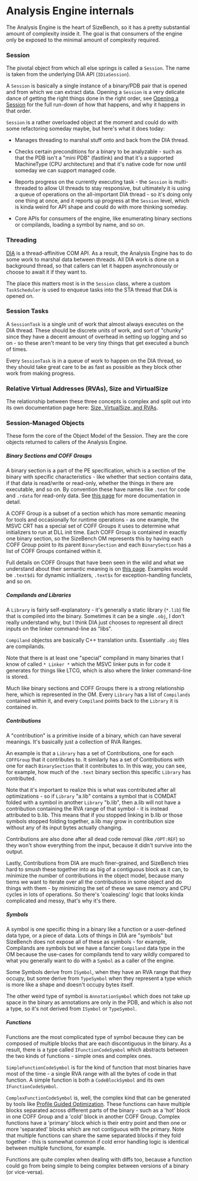 # Analysis Engine internals

The Analysis Engine is the heart of SizeBench, so it has a pretty substantial
amount of complexity inside it.  The goal is that consumers of the engine only
be exposed to the minimal amount of complexity required.

### Session
The pivotal object from which all else springs is called a `Session`.  The name is
taken from the underlying DIA API (`IDiaSession`).

A `Session` is basically a single instance of a binary/PDB pair that is opened and
from which we can extract data.  Opening a `Session` is a very delicate dance of getting
the right things done in the right order, see [Opening a Session](Opening%20a%20Session.md)
for the full run-down of how that happens, and why it happens in that order.

`Session` is a rather overloaded object at the
moment and could do with some refactoring someday maybe, but here's what it does
today:

* Manages threading to marshal stuff onto and back from the DIA thread.

* Checks certain preconditions for a binary to be analyzable - such as that the
PDB isn't a "mini PDB" (fastlink) and that it's a supported MachineType (CPU architecture)
and that it's native code for now until someday we can support managed code.

* Reports progress on the currently executing task - the `Session` is multi-threaded
to allow UI threads to stay responsive, but ultimately it is using a queue
of operations on the all-important DIA thread - so it's doing only one thing at once,
and it reports up progress at the `Session` level, which is kinda weird for API shape
and could do with more thinking someday.

* Core APIs for consumers of the engine, like enumerating binary sections or
compilands, loading a symbol by name, and so on.

### Threading
[DIA](https://msdn.microsoft.com/library/x93ctkx8.aspx) is a
thread-affinitive COM API.  As a result, the Analysis Engine has to do some work
to marshal data between threads.  All DIA work is done on a background thread, so
that callers can let it happen asynchronously or choose to await it if they want
to.

The place this matters most is in the `Session` class, where a custom `TaskScheduler`
is used to enqueue tasks into the STA thread that DIA is opened on.

### Session Tasks
A `SessionTask` is a single unit of work that almost always executes on the DIA
thread.  These should be discrete units of work, and sort of "chunky" since they
have a decent amount of overhead in setting up logging and so on - so these aren't
meant to be very tiny things that get executed a bunch of times.

Every `SessionTask` is in a queue of work to happen on the DIA thread, so they should
take great care to be as fast as possible as they block other work from making
progress.

### Relative Virtual Addresses (RVAs), Size and VirtualSize
The relationship between these three concepts is complex and split out into its
own documentation page here:
[Size, VirtualSize, and RVAs](Size%20VirtualSize%20and%20RVAs.md).

### Session-Managed Objects
These form the core of the Object Model of the Session.  They are the core objects
returned to callers of the Analysis Engine.

##### Binary Sections and COFF Groups
A binary section is a part of the PE specification, which is a section of the 
binary with specific characteristics - like whether that section contains data,
if that data is read/write or read-only, whether the things in there are executable,
and so on.  By convention these have names like `.text` for code and `.rdata` for
read-only data.  See [this page](/EndUserDocs/binary-section.html) for more
documentation in detail.

A COFF Group is a subset of a section which has more semantic meaning for tools and
occasionally for runtime operations - as one example, the MSVC CRT has a special set
of COFF Groups it uses to determine what initializers to run at DLL init time.
Each COFF Group is contained in exactly one binary section, so the SizeBench OM
represents this by having each COFF Group point to its parent `BinarySection` and
each `BinarySection` has a list of COFF Groups contained within it.

Full details on COFF Groups that have been seen in the wild and what we understand
about their semantic meaning is on [this page](/EndUserDocs/coff-group.html).
Examples would be `.text$di` for dynamic initializers, `.text$x` for
exception-handling funclets, and so on.

##### Compilands and Libraries
A `Library` is fairly self-explanatory - it's generally a static library (`*.lib`) file
that is compiled into the binary.  Sometimes it can be a single `.obj`, I don't
really understand why, but I think DIA just chooses to represent all direct inputs
on the linker command-line as "libs".

`Compiland` objectss are basically C++ translation units.  Essentially `.obj` files are
compilands.

Note that there is at least one "special" compiland in many binaries that I
know of called `* Linker *` which the MSVC linker puts in for code it generates for
things like LTCG, which is also where the linker command-line is stored.

Much like binary sections and COFF Groups there is a strong relationship here,
which is represented in the OM.  Every `Library` has a list of `Compilands` contained
within it, and every `Compiland` points back to the `Library` it is contained in.

##### Contributions
A "contribution" is a primitive inside of a binary, which can have several
meanings.  It's basically just a collection of RVA Ranges.

An example is that a `Library` has a set of Contributions, one for each `COFFGroup`
that it contributes to.  It similarly has a set of Contributions with one for
each `BinarySection` that it contributes to.  In this way, you can see, for
example, how much of the `.text` binary section this specific `Library` has contributed.

Note that it's important to realize this is what was contributed after all
optimizations - so if `Library` "a.lib" contains a symbol that is COMDAT folded
with a symbol in another `Library` "b.lib", then a.lib will not have a contribution
containing the RVA range of that symbol - it is instead attributed to b.lib.  This
means that if you stopped linking in b.lib or those symbols stopped folding together,
a.lib may grow in contribution size without any of its input bytes actually changing.

Contributions are also done after all dead code removal (like `/OPT:REF`) so they won't
show everything from the input, because it didn't survive into the output.

Lastly, Contributions from DIA are much finer-grained, and SizeBench tries hard to
smush these together into as big of a contiguous block as it can, to minimize the number
of contributions in the object model, because many tiems we want to iterate over all the
contributions in some object and do things with them - by minimizing the set of these we
save memory and CPU cycles in lots of operations.  So there's 'coalescing' logic that looks
kinda complicated and messy, that's why it's there.

##### Symbols
A symbol is one specific thing in a binary like a function or a user-defined
data type, or a piece of data.  Lots of things in DIA are "symbols" but SizeBench
does not expose all of these as symbols - for example, Compilands are symbols
but we have a fancier `Compiland` data type in the OM because the use-cases for
compilands tend to vary wildly compared to what you generally want to do with a
`Symbol` as a caller of the engine.

Some Symbols derive from `ISymbol`, when they have an RVA range that they occupy, but
some derive from `TypeSymbol` when they represent a type which is more like a shape and
doesn't occupy bytes itself.

The other weird type of symbol is `AnnotationSymbol` which does not take up space in the
binary as annotations are only in the PDB, and which is also not a type, so it's not derived
from `ISymbol` or `TypeSymbol`.

##### Functions
Functions are the most complicated type of symbol because they can be composed of multiple blocks
that are each discontiguous in the binary.  As a result, there is a type called `IFunctionCodeSymbol`
which abstracts between the two kinds of functions - simple ones and complex ones.

`SimpleFunctionCodeSymbol` is for the kind of function that most binaries have most of the time - a
single RVA range with all the bytes of code in that function.  A simple function is both a `CodeBlockSymbol`
and its own `IFunctionCodeSymbol`.

`ComplexFunctionCodeSymbol` is, well, the complex kind that can be generated by tools like
[Profile Guided Optimization](https://docs.microsoft.com/cpp/build/profile-guided-optimizations?view=msvc-160).
These functions can have multiple blocks separated across different parts of the binary - such as a
'hot' block in one COFF Group and a 'cold' block in another COFF Group.  Complex functions have a
'primary' block which is their entry point and then one or more 'separated' blocks which are not
contiguous with the primary.  Note that multiple functions can share the same separated blocks if they
fold together - this is somewhat common if cold error handling logic is identical between multiple functions,
for example.

Functions are quite complex when dealing with diffs too, because a function could go from being simple to
being complex between versions of a binary (or vice-versa).